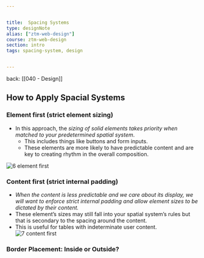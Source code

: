 ```yaml
---


title:  Spacing Systems
type: designNote
alias: ["ztm-web-design"]
course: ztm-web-design
section: intro
tags: spacing-system, design


---
```

back: [[040 - Design]]



## How to Apply Spacial Systems



### Element first (strict element sizing)

- In this approach, the *sizing of solid elements takes priority when matched to your predetermined spatial system*. 
	- This includes things like buttons and form inputs. 
	- These elements are more likely to have predictable content and are key to creating rhythm in the overall composition.


![6 element first](https://images.ctfassets.net/7jw9uvgmirvi/6Jc7HKgGiVItQWT5lE8Nim/d16c4640290e0ed1fa349b09cdf47d80/6_element_first.png)

### Content first (strict internal padding)

- *When the content is less predictable and we care about its display, we will want to enforce strict internal padding and allow element sizes to be dictated by their content.* 
- These element’s sizes may still fall into your spatial system’s rules but that is secondary to the spacing around the content. 
- This is useful for tables with indeterminate user content.
![7 content first](https://images.ctfassets.net/7jw9uvgmirvi/6bKrjDC5ukBJ6k89cnxzyi/e000abe017d41fd41ce669cd0b767e90/7_content_first.png)


### Border Placement: Inside or Outside?